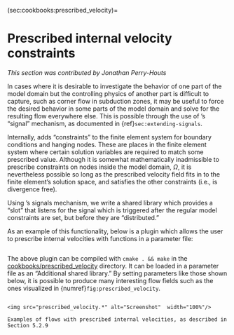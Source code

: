 (sec:cookbooks:prescribed_velocity)=
# Prescribed internal velocity constraints

*This section was contributed by Jonathan Perry-Houts*

In cases where it is desirable to investigate the behavior of one part of the
model domain but the controlling physics of another part is difficult to
capture, such as corner flow in subduction zones, it may be useful to force
the desired behavior in some parts of the model domain and solve for the
resulting flow everywhere else. This is possible through the use of &rsquo;s
&ldquo;signal&rdquo; mechanism, as documented in
{ref}`sec:extending-signals`.

Internally, adds &ldquo;constraints&rdquo; to the finite element system for
boundary conditions and hanging nodes. These are places in the finite element
system where certain solution variables are required to match some prescribed
value. Although it is somewhat mathematically inadmissible to prescribe
constraints on nodes inside the model domain, $\Omega$, it is nevertheless
possible so long as the prescribed velocity field fits in to the finite
element&rsquo;s solution space, and satisfies the other constraints (i.e., is
divergence free).

Using &rsquo;s signals mechanism, we write a shared library which provides a
&ldquo;slot&rdquo; that listens for the signal which is triggered after the
regular model constraints are set, but before they are
&ldquo;distributed.&rdquo;

As an example of this functionality, below is a plugin which allows the user
to prescribe internal velocities with functions in a parameter file:

```{literalinclude} prescribed_velocity.cc
```

The above plugin can be compiled with `cmake . && make` in the
[cookbooks/prescribed_velocity][] directory. It can be loaded in a parameter
file as an &ldquo;Additional shared library.&rdquo; By setting parameters like
those shown below, it is possible to produce many interesting flow fields such
as the ones visualized in {numref}`fig:prescribed_velocity`.

```{literalinclude} corner_flow.prm
```

```{figure-md} fig:prescribed_velocity
<img src="prescribed_velocity.*" alt="Screenshot"  width="100%"/>

Examples of flows with prescribed internal velocities, as described in Section 5.2.9
```

&nbsp;

  [1]: #sec:extending-signals
  [cookbooks/prescribed_velocity]: cookbooks/prescribed_velocity
  [2]: #fig:prescribed-velocity
